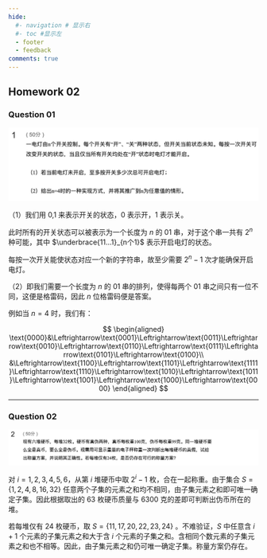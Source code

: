 ```yaml
---
hide:
  #- navigation # 显示右
  #- toc #显示左
  - footer
  - feedback
comments: true
--- 
```

## Homework 02

### Question 01

![](../../../assets/Pasted%20image%2020241106203613.png)

（1）我们用 0,1 来表示开关的状态，0 表示开，1 表示关。

此时所有的开关状态可以被表示为一个长度为 $n$ 的 01 串，对于这个串一共有 $2^n$ 种可能，其中 $\underbrace{11...1}_{n个1}$ 表示开启电灯的状态。

每按一次开关能使状态对应一个新的字符串，故至少需要 $2^n-1$ 次才能确保开启电灯。 

（2）即我们需要一个长度为 $n$ 的 01 串的排列，使得每两个 01 串之间只有一位不同，这便是格雷码，因此 $n$ 位格雷码便是答案。

例如当 $n=4$ 时，我们有：

$$
\begin{aligned}
\text{0000}&\Leftrightarrow\text{0001}\Leftrightarrow\text{0011}\Leftrightarrow\text{0010}\Leftrightarrow\text{0110}\Leftrightarrow\text{0111}\Leftrightarrow\text{0101}\Leftrightarrow\text{0100}\\
&\Leftrightarrow\text{1100}\Leftrightarrow\text{1101}\Leftrightarrow\text{1111}\Leftrightarrow\text{1110}\Leftrightarrow\text{1010}\Leftrightarrow\text{1011}\Leftrightarrow\text{1001}\Leftrightarrow\text{1000}\Leftrightarrow\text{0000}
\end{aligned}
$$
***
### Question 02

![](../../../assets/Pasted%20image%2020241106210734.png)

对 $i=1,2,3,4,5,6$，从第 $i$ 堆硬币中取 $2^i-1$ 枚，合在一起称重。由于集合 $S=\{1, 2, 4, 8, 16, 32\}$ 任意两个子集的元素之和均不相同，由子集元素之和即可唯一确定子集。因此根据取出的 $63$ 枚硬币质量与 $6300$ 克的差即可判断出伪币所在的堆。

若每堆仅有 $24$ 枚硬币，取 $S = \{11, 17, 20, 22, 23, 24\}$ 。不难验证，$S$ 中任意含 $i + 1$ 个元素的子集元素之和大于含 $i$ 个元素的子集之和。含相同个数元素的子集元素之和也不相等。因此，由子集元素之和仍可唯一确定子集。称量方案仍存在。